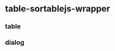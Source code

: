 # table-sortablejs-wrapper

## table

<Demo c="sortablejs-wrapper/index"/>


## dialog

<Demo c="sortablejs-wrapper-dialog/index"/>
